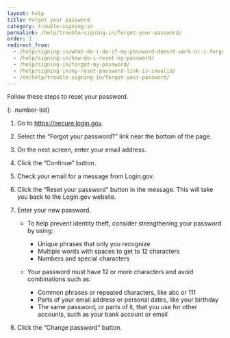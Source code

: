 ```yaml
---
layout: help
title: Forgot your password
category: trouble-signing-in
permalink: /help/trouble-signing-in/forgot-your-password/
order: 2
redirect_from:
  - /help/signing-in/what-do-i-do-if-my-password-doesnt-work-or-i-forget-it/
  - /help/signing-in/how-do-i-reset-my-password/
  - /help/signing-in/forgot-my-password/
  - /help/signing-in/my-reset-password-link-is-invalid/
  - /en/help/trouble-signing-in/forgot-your-password/
---
```

Follow these steps to reset your password.

{: .number-list}

1. Go to <https://secure.login.gov>.
2. Select the “Forgot your password?” link near the bottom of the page.
3. On the next screen, enter your email address.
4. Click the “Continue” button.
5. Check your email for a message from Login.gov.
6. Click the “Reset your password” button in the message. This will take you back to the Login.gov website.
7. Enter your new password.

   * To help prevent identity theft, consider strengthening your password by using: 
     * Unique phrases that only you recognize 
     * Multiple words with spaces to get to 12 characters 
     * Numbers and special characters 


   * Your password must have 12 or more characters and avoid combinations such as:
     * Common phrases or repeated characters, like abc or 111
     * Parts of your email address or personal dates, like your birthday
     * The same password, or parts of it, that you use for other accounts, such as your bank account or email
8. Click the “Change password” button.
